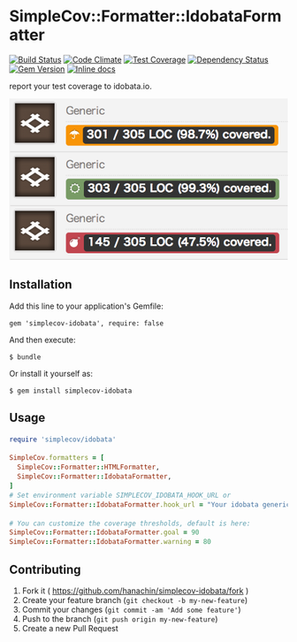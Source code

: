 # SimpleCov::Formatter::IdobataFormatter

[![Build Status](https://travis-ci.org/hanachin/simplecov-idobata.svg)](https://travis-ci.org/hanachin/simplecov-idobata)
[![Code Climate](https://codeclimate.com/github/hanachin/simplecov-idobata/badges/gpa.svg)](https://codeclimate.com/github/hanachin/simplecov-idobata)
[![Test Coverage](https://codeclimate.com/github/hanachin/simplecov-idobata/badges/coverage.svg)](https://codeclimate.com/github/hanachin/simplecov-idobata)
[![Dependency Status](https://gemnasium.com/hanachin/simplecov-idobata.svg)](https://gemnasium.com/hanachin/simplecov-idobata)
[![Gem Version](https://badge.fury.io/rb/simplecov-idobata.svg)](http://badge.fury.io/rb/simplecov-idobata)
[![Inline docs](http://inch-ci.org/github/hanachin/simplecov-idobata.png?branch=master)](http://inch-ci.org/github/hanachin/simplecov-idobata)

report your test coverage to idobata.io.

![simplecov-idobata screenshot](simplecov-idobata.png)

## Installation

Add this line to your application's Gemfile:

    gem 'simplecov-idobata', require: false

And then execute:

    $ bundle

Or install it yourself as:

    $ gem install simplecov-idobata

## Usage

``` ruby
require 'simplecov/idobata'

SimpleCov.formatters = [
  SimpleCov::Formatter::HTMLFormatter,
  SimpleCov::Formatter::IdobataFormatter,
]
# Set environment variable SIMPLECOV_IDOBATA_HOOK_URL or
SimpleCov::Formatter::IdobataFormatter.hook_url = "Your idobata generic webhook endpoint url"

# You can customize the coverage thresholds, default is here:
SimpleCov::Formatter::IdobataFormatter.goal = 90
SimpleCov::Formatter::IdobataFormatter.warning = 80
```

## Contributing

1. Fork it ( https://github.com/hanachin/simplecov-idobata/fork )
2. Create your feature branch (`git checkout -b my-new-feature`)
3. Commit your changes (`git commit -am 'Add some feature'`)
4. Push to the branch (`git push origin my-new-feature`)
5. Create a new Pull Request
